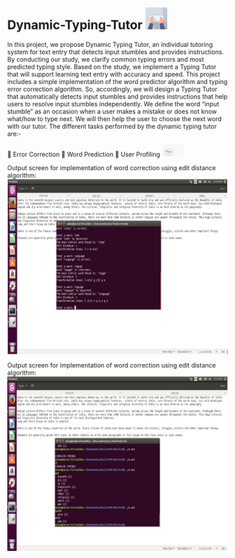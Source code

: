 # Dynamic-Typing-Tutor <img src="https://github.com/nehamehta2110/Dynamic-Typing-Tutor/blob/master/Dynamic%20Typing%20Tutor/gif1.gif" width=50 height=50/>
In this project, we propose Dynamic Typing Tutor, an individual tutoring system for text entry that detects input stumbles and provides instructions. By conducting our study, we clarify common typing errors and most predicted typing style. Based on the study, we implement a Typing Tutor that will support learning text entry with accuracy and speed.
This project includes a simple implementation of the word predictor algorithm and typing error correction algorithm. So, accordingly, we will design a Typing Tutor that automatically detects input stumbles and provides instructions that help users to resolve input stumbles independently. 
We define the word “input stumble” as an occasion when a user makes a mistake or does not know what/how to type next. We will then help the user to choose the next word with our tutor. 
The different tasks performed by the dynamic typing tutor are:- 

	Error Correction
	Word Prediction
	User Profiling <img src="https://github.com/nehamehta2110/Dynamic-Typing-Tutor/blob/master/Dynamic%20Typing%20Tutor/gif2.gif" width=50 height=30/>

<p  align="centre">
  Output screen for implementation of word correction using edit distance algorithm:
  <img src="https://github.com/nehamehta2110/Dynamic-Typing-Tutor/blob/master/Dynamic%20Typing%20Tutor/edit-distance.png" width= 650 height=400/>
  
  Output screen for implementation of word correction using edit distance algorithm:
  <img src="https://github.com/nehamehta2110/Dynamic-Typing-Tutor/blob/master/Dynamic%20Typing%20Tutor/trie-prediction.png" width= 650 height=400/>
</p/>
